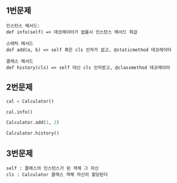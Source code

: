 ## 1번문제

```
인스턴스 메서드:
def info(self) => 데코레이터가 없을시 인스턴스 메서드 취급

스태틱 메서드
def add(a, b) => self 혹은 cls 인자가 없고, @staticmethod 데코레이터

클래스 메서드
def history(cls) => self 대신 cls 인자받고, @classmethod 데코레이터

```

## 2번문제

```python
cal = Calculator()

cal.info()

Calculator.add(1, 2)

Calculator.history()
```

## 3번문제

```
self : 클래스의 인스턴스가 된 객체 그 자신
cls : Calculator 클래스 객체 자신이 할당된다
```

